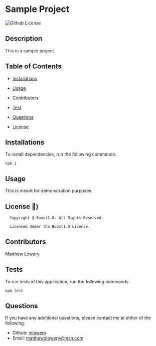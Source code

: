 # Sample Project
  ![Github License](https://img.shields.io/badge/license-Boost1.0-yellowgreen.svg)

  ## Description

  This is a sample project.

  ## Table of Contents

  * [Installations](#installations)

  * [Usage](#usage)

  * [Contributors](#contributors)

  * [Test](#tests)

  * [Questions](#questions)

  * [License](#license-📛)

  ## Installations

  To install dependencies, run the following commands:

  ```
  npm i
  ```

  ## Usage

  This is meant for demonstration purposes.

  ## License 📛)

      Copyright @ Boost1.0. All Rights Reserved.

      Licensed Under the Boost1.0 License.

  ## Contributors

  Matthew Lowery

  ## Tests

  To run tests of this application, run the following commands:

  ```
  npm test
  ```

  ## Questions

  If you have any additional questions, please contact me at either of the following:

  - Github: [mlowery](https://github.com/mlowery/)
  - Email: matthewdlowery@msn.com
